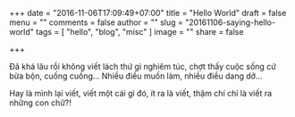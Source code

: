 +++
date = "2016-11-06T17:09:49+07:00"
title = "Hello World"
draft = false
menu = ""
comments = false
author = ""
slug = "20161106-saying-hello-world"
tags = [
  "hello", "blog", "misc"
]
image = ""
share = false

+++

Đã khá lâu rồi không viết lách thứ gì nghiêm túc, chợt thấy cuộc sống cứ bừa bộn, cuống cuồng... Nhiều điều muốn làm, nhiều điều dang dở...

Hay là mình lại viết, viết một cái gì đó, ít ra là viết, thậm chí chỉ là viết ra những con chữ?!

<!--more-->